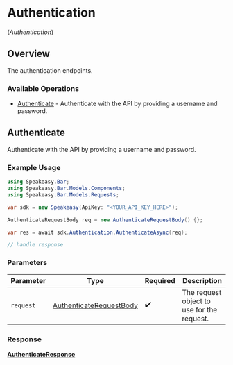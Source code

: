 # Authentication
(*Authentication*)

## Overview

The authentication endpoints.

### Available Operations

* [Authenticate](#authenticate) - Authenticate with the API by providing a username and password.

## Authenticate

Authenticate with the API by providing a username and password.

### Example Usage

```csharp
using Speakeasy.Bar;
using Speakeasy.Bar.Models.Components;
using Speakeasy.Bar.Models.Requests;

var sdk = new Speakeasy(ApiKey: "<YOUR_API_KEY_HERE>");

AuthenticateRequestBody req = new AuthenticateRequestBody() {};

var res = await sdk.Authentication.AuthenticateAsync(req);

// handle response
```

### Parameters

| Parameter                                                                   | Type                                                                        | Required                                                                    | Description                                                                 |
| --------------------------------------------------------------------------- | --------------------------------------------------------------------------- | --------------------------------------------------------------------------- | --------------------------------------------------------------------------- |
| `request`                                                                   | [AuthenticateRequestBody](../../Models/Requests/AuthenticateRequestBody.md) | :heavy_check_mark:                                                          | The request object to use for the request.                                  |


### Response

**[AuthenticateResponse](../../Models/Requests/AuthenticateResponse.md)**

